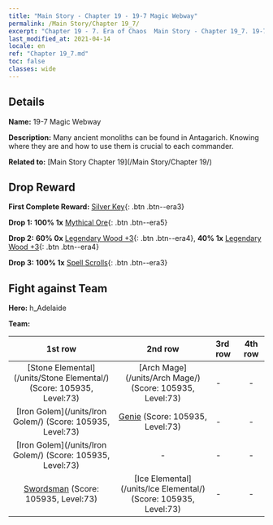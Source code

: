 ```yaml
---
title: "Main Story - Chapter 19 - 19-7 Magic Webway"
permalink: /Main Story/Chapter 19_7/
excerpt: "Chapter 19 - 7. Era of Chaos  Main Story - Chapter 19_7. 19-7 Magic Webway"
last_modified_at: 2021-04-14
locale: en
ref: "Chapter 19_7.md"
toc: false
classes: wide
---
```


## Details

 **Name:** 19-7 Magic Webway

 **Description:** Many ancient monoliths can be found in Antagarich. Knowing where they are and how to use them is crucial to each commander.

 **Related to:** [Main Story Chapter 19](/Main Story/Chapter 19/)

## Drop Reward

 **First Complete Reward:** [Silver Key](/Items/con_693/){: .btn .btn--era3}

 **Drop 1:** **100% 1x** [Mythical Ore](/Items/mat_61/){: .btn .btn--era5}

 **Drop 2:** **60% 0x** [Legendary Wood +3](/Items/mat_55/){: .btn .btn--era4}, **40% 1x** [Legendary Wood +3](/Items/mat_55/){: .btn .btn--era4}

 **Drop 3:** **100% 1x** [Spell Scrolls](/Items/con_694/){: .btn .btn--era3}


## Fight against Team
 **Hero:** h_Adelaide

 **Team:**


  | 1st row | 2nd row | 3rd row | 4th row |
  |:----:|:----:|:----|:----:|
  | [Stone Elemental](/units/Stone Elemental/) (Score: 105935, Level:73)  | [Arch Mage](/units/Arch Mage/) (Score: 105935, Level:73)  | - | - |
  | [Iron Golem](/units/Iron Golem/) (Score: 105935, Level:73)  | [Genie](/units/Genie/) (Score: 105935, Level:73)  | - | - |
  | [Iron Golem](/units/Iron Golem/) (Score: 105935, Level:73)  | - | - | - |
  | [Swordsman](/units/Swordsman/) (Score: 105935, Level:73)  | [Ice Elemental](/units/Ice Elemental/) (Score: 105935, Level:73)  | - | - |


